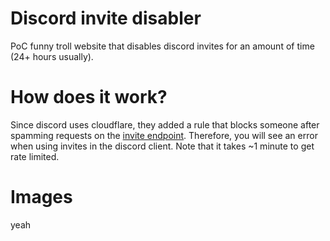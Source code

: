 # Discord invite disabler  
PoC funny troll website that disables discord invites for an amount of time (24+ hours usually).  

# How does it work?  
Since discord uses cloudflare, they added a rule that blocks someone after spamming requests on the [invite endpoint](https://discord.com/api/invites/nouveau). Therefore, you will see an error when using invites in the discord client. Note that it takes ~1 minute to get rate limited.  

# Images  
yeah